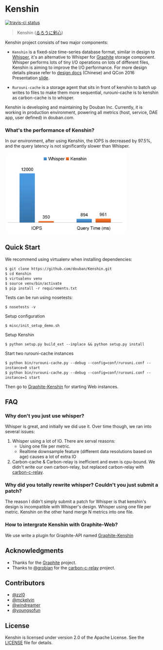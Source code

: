Kenshin
=============

[![travis-ci status](https://travis-ci.org/douban/Kenshin.svg)](https://travis-ci.org/douban/Kenshin)

> Kenshin ([るろうに剣心](http://zh.wikipedia.org/wiki/%E6%B5%AA%E5%AE%A2%E5%89%91%E5%BF%83))

Kenshin project consists of two major components:

- `Kenshin` is a fixed-size time-series database format, similar in design to [Whisper](https://github.com/graphite-project/whisper), it's an alternative to Whisper for [Graphite](https://github.com/graphite-project) storage component. Whisper performs lots of tiny I/O operations on lots of different files, Kenshin is aiming to improve the I/O performance. For more design details please refer to [design docs](https://github.com/douban/Kenshin/wiki/design) (Chinese) and QCon 2016 Presentation [slide](https://github.com/zzl0/zzl0.github.com/raw/master/files/QCon-Kenshin.pdf).

- `Rurouni-cache` is a storage agent that sits in front of kenshin to batch up writes to files to make them more sequential, rurouni-cache is to kenshin as carbon-cache is to whisper.

Kenshin is developing and maintaining by Douban Inc. Currently, it is working in production environment, powering all metrics (host, service, DAE app, user defined) in douban.com.


### What's the performance of Kenshin?


In our environment, after using Kenshin, the IOPS is decreased by 97.5%, and the query latency is not significantly slower than Whisper.

<img src="/img/kenshin-perf.png" width="400"/>


Quick Start
------------------

We recommend using virtualenv when installing dependencies:

    $ git clone https://github.com/douban/Kenshin.git
    $ cd Kenshin
    $ virtualenv venv
    $ source venv/bin/activate
    $ pip install -r requirements.txt

Tests can be run using nosetests:

    $ nosetests -v

Setup configuration

    $ misc/init_setup_demo.sh

Setup Kenshin

    $ python setup.py build_ext --inplace && python setup.py install

Start two rurouni-cache instances

    $ python bin/rurouni-cache.py --debug --config=conf/rurouni.conf --instance=0 start
    $ python bin/rurouni-cache.py --debug --config=conf/rurouni.conf --instance=1 start

Then go to [Graphite-Kenshin](https://github.com/douban/graphite-kenshin) for starting Web instances.

FAQ
----------


### Why don't you just use whisper?

Whisper is great, and initially we did use it. Over time though, we ran into several issues:

1. Whisper using a lot of IO. There are serval reasons:
    - Using one file per metric.
    - Realtime downsample feature (different data resolutions based on age) causes a lot of extra IO
2. Carbon-cache & Carbon-relay is inefficient and even is cpu-bound. We didn't write our own carbon-relay, but replaced carbon-relay with [carbon-c-relay](https://github.com/grobian/carbon-c-relay).


### Why did you totally rewrite whisper? Couldn't you just submit a patch?

The reason I didn't simply submit a patch for Whisper is that kenshin's design is incompatible with Whisper's design. Whisper using one file per metric. Kenshin on the other hand merge N metrics into one file.

### How to intergrate Kenshin with Graphite-Web?

We use write a plugin for Graphite-API named [Graphite-Kenshin](https://github.com/douban/graphite-kenshin)

Acknowledgments
------------------

- Thanks for the [Graphite](https://github.com/graphite-project) project.
- Thanks to [@grobian](https://github.com/grobian) for the [carbon-c-relay](https://github.com/grobian/carbon-c-relay) project.


Contributors
---------------

- [@zzl0](https://github.com/zzl0)
- [@mckelvin](https://github.com/mckelvin)
- [@windreamer](https://github.com/windreamer)
- [@youngsofun](https://github.com/youngsofun)


License
-------

Kenshin is licensed under version 2.0 of the Apache License. See the [LICENSE](/LICENSE) file for details.
